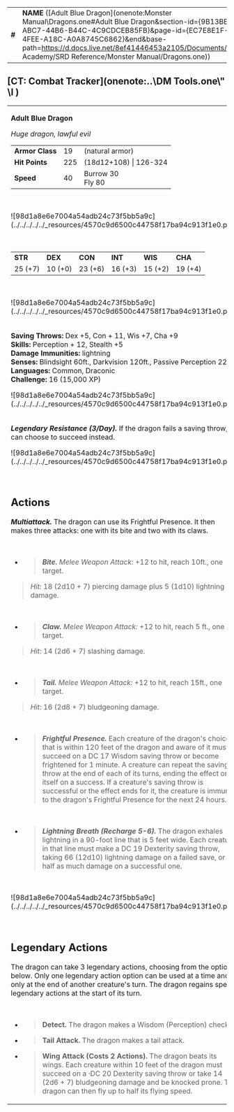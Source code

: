 
|        |                                                                                                                                                                                                                                                                                                                    |        |         |         |     |       |          |
|--------|--------------------------------------------------------------------------------------------------------------------------------------------------------------------------------------------------------------------------------------------------------------------------------------------------------------------|--------|---------|---------|-----|-------|----------|
| **\#** | **NAME** ([Adult Blue Dragon](onenote:Monster Manual\\Dragons.one#Adult Blue Dragon&section-id={9B13BEB9-ABC7-44B6-B44C-4C9CDCEB85FB}&page-id={EC7E8E1F-E32D-4FEE-A18C-A0A8745C6862}&end&base-path=https://d.docs.live.net/8ef41446453a2105/Documents/Adventure Academy/SRD Reference/Monster Manual/Dragons.one)) | **19** | **225** | **225** | \-  | Notes | 15000 XP |

## [CT: Combat Tracker](onenote:..\\DM Tools.one\\" \l )

<table><tbody><tr class="odd"><td><p><strong>Adult Blue Dragon</strong></p><p><em>Huge dragon, lawful evil<br />
</em></p><table><tbody><tr class="odd"><td><strong>Armor Class</strong></td><td>19</td><td>(natural armor)</td></tr><tr class="even"><td><strong>Hit Points</strong></td><td>225</td><td>(18d12+108) | 126-324</td></tr><tr class="odd"><td><strong>Speed</strong></td><td>40</td><td>Burrow 30<br />
Fly 80</td></tr></tbody></table><p> </p><p>![98d1a8e6e7004a54adb24c73f5bb5a9c](../../../../../_resources/4570c9d6500c44758f17ba94c913f1e0.png)</p><p> </p><table><tbody><tr class="odd"><td><strong>STR</strong></td><td><strong>DEX</strong></td><td><strong>CON</strong></td><td><strong>INT</strong></td><td><strong>WIS</strong></td><td><strong>CHA</strong></td></tr><tr class="even"><td>25 (+7)</td><td>10 (+0)</td><td>23 (+6)</td><td>16 (+3)</td><td>15 (+2)</td><td>19 (+4)</td></tr></tbody></table><p> </p><p>![98d1a8e6e7004a54adb24c73f5bb5a9c](../../../../../_resources/4570c9d6500c44758f17ba94c913f1e0.png)</p><p><strong><br />
Saving Throws:</strong> Dex +5, Con + 11, Wis +7, Cha +9<br />
<strong>Skills:</strong> Perception + 12, Stealth +5<br />
<strong>Damage Immunities:</strong> lightning<br />
<strong>Senses:</strong> Blindsight 60ft., Darkvision 120ft., Passive Perception 22<br />
<strong>Languages:</strong> Common, Draconic<br />
<strong>Challenge:</strong> 16 (15,000 XP)</p><p>![98d1a8e6e7004a54adb24c73f5bb5a9c](../../../../../_resources/4570c9d6500c44758f17ba94c913f1e0.png)</p><p><em><strong><br />
Legendary Resistance (3/Day).</strong></em> If the dragon fails a saving throw, it can choose to succeed instead.</p><p>![98d1a8e6e7004a54adb24c73f5bb5a9c](../../../../../_resources/4570c9d6500c44758f17ba94c913f1e0.png)</p><p> </p><h2 id="actions"><strong>Actions</strong></h2><p><em><strong>Multiattack.</strong></em> The dragon can use its Frightful Presence. It then makes three attacks: one with its bite and two with its claws.</p><p> </p><ul><li><blockquote><p><em><strong>Bite.</strong> Melee Weapon Attack:</em> +12 to hit, reach 10ft., one target.</p></blockquote></li></ul><blockquote><p><em>Hit:</em> 18 (2d10 + 7) piercing damage plus 5 (1d10) lightning damage.</p></blockquote><p> </p><ul><li><blockquote><p><em><strong>Claw.</strong> Melee Weapon Attack:</em> +12 to hit, reach 5 ft., one target.</p></blockquote></li></ul><blockquote><p><em>Hit:</em> 14 (2d6 + 7) slashing damage.</p></blockquote><p> </p><ul><li><blockquote><p><em><strong>Tail.</strong> Melee Weapon Attack:</em> +12 to hit, reach 15ft., one target.</p></blockquote></li></ul><blockquote><p><em>Hit:</em> 16 (2d8 + 7) bludgeoning damage.</p></blockquote><p> </p><ul><li><blockquote><p><em><strong>Frightful Presence.</strong></em> Each creature of the dragon's choice that is within 120 feet of the dragon and aware of it must succeed on a DC 17 Wisdom saving throw or become frightened for 1 minute. A creature can repeat the saving throw at the end of each of its turns, ending the effect on itself on a success. If a creature's saving throw is successful or the effect ends for it, the creature is immune to the dragon's Frightful Presence for the next 24 hours.</p></blockquote></li></ul><p> </p><ul><li><blockquote><p><em><strong>Lightning Breath (Recharge 5-6).</strong></em> The dragon exhales lightning in a 90-foot line that is 5 feet wide. Each creature in that line must make a DC 19 Dexterity saving throw, taking 66 (12d10) lightning damage on a failed save, or half as much damage on a successful one.</p></blockquote></li></ul><p> </p><p>![98d1a8e6e7004a54adb24c73f5bb5a9c](../../../../../_resources/4570c9d6500c44758f17ba94c913f1e0.png)</p><p> </p><h2 id="legendary-actions"><strong>Legendary Actions</strong></h2><p>The dragon can take 3 legendary actions, choosing from the options below. Only one legendary action option can be used at a time and only at the end of another creature's turn. The dragon regains spent legendary actions at the start of its turn.</p><p> </p><ul><li><blockquote><p><strong>Detect.</strong> The dragon makes a Wisdom (Perception) check.</p></blockquote></li><li><blockquote><p><strong>Tail Attack.</strong> The dragon makes a tail attack.</p></blockquote></li><li><blockquote><p><strong>Wing Attack (Costs 2 Actions).</strong> The dragon beats its wings. Each creature within 10 feet of the dragon must succeed on a ·DC 20 Dexterity saving throw or take 14 (2d6 + 7) bludgeoning damage and be knocked prone. The dragon can then fly up to half its flying speed.</p></blockquote></li></ul></td></tr></tbody></table>
